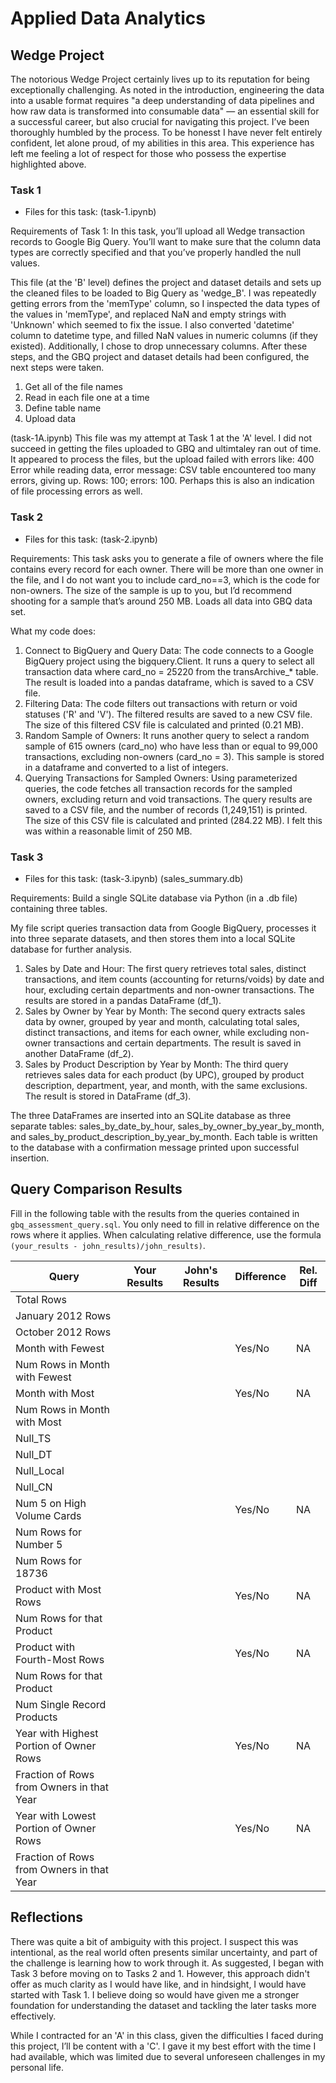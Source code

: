 
# Applied Data Analytics

## Wedge Project

The notorious Wedge Project certainly lives up to its reputation for being exceptionally challenging. As noted in the introduction, engineering the data into a usable format requires "a deep understanding of data pipelines and how raw data is transformed into consumable data" — an essential skill for a successful career, but also crucial for navigating this project. I’ve been thoroughly humbled by the process. To be honesst I have never felt entirely confident, let alone proud, of my abilities in this area. This experience has left me feeling a lot of respect for those who possess the expertise highlighted above.


### Task 1

* Files for this task: 
(task-1.ipynb)

Requirements of Task 1:  In this task, you’ll upload all Wedge transaction records to Google Big Query. You’ll want to make sure that the column data types are correctly specified and that you’ve properly handled the null values.

This file (at the 'B' level) defines the project and dataset details and sets up the cleaned files to be loaded to Big Query as 'wedge_B'. I was repeatedly getting errors from the 'memType' column, so I inspected the data types of the values in 'memType', and replaced NaN and empty strings with 'Unknown' which seemed to fix the issue. I also converted 'datetime' column to datetime type, and filled NaN values in numeric columns (if they existed). Additionally, I chose to drop unnecessary columns. After these steps, and the GBQ project and dataset details had been configured, the next steps were taken. 
1. Get all of the file names
1. Read in each file one at a time
1. Define table name
1. Upload data

(task-1A.ipynb)
This file was my attempt at Task 1 at the 'A' level. I did not succeed in getting the files uploaded to GBQ and ultimtaley ran out of time. It appeared to process the files, but the upload failed with errors like: 400 Error while reading data, error message: CSV table encountered too many errors, giving up. Rows: 100; errors: 100. Perhaps this is also an indication of file processing errors as well.  


### Task 2

* Files for this task: 
(task-2.ipynb)

Requirements: This task asks you to generate a file of owners where the file contains every record for each owner. There will be more than one owner in the file, and I do not want you to include card_no==3, which is the code for non-owners. The size of the sample is up to you, but I’d recommend shooting for a sample that’s around 250 MB.
Loads all data into GBQ data set.

What my code does:
1. Connect to BigQuery and Query Data:
The code connects to a Google BigQuery project using the bigquery.Client.
It runs a query to select all transaction data where card_no = 25220 from the transArchive_* table.
The result is loaded into a pandas dataframe, which is saved to a CSV file.
2. Filtering Data: The code filters out transactions with return or void statuses ('R' and 'V'). The filtered results are saved to a new CSV file. The size of this filtered CSV file is calculated and printed (0.21 MB).
3. Random Sample of Owners: It runs another query to select a random sample of 615 owners (card_no) who have less than or equal to 99,000 transactions, excluding non-owners (card_no = 3). This sample is stored in a dataframe and converted to a list of integers.
4. Querying Transactions for Sampled Owners: Using parameterized queries, the code fetches all transaction records for the sampled owners, excluding return and void transactions.
The query results are saved to a CSV file, and the number of records (1,249,151) is printed. The size of this CSV file is calculated and printed (284.22 MB).
I felt this was within a reasonable limit of 250 MB.

	

### Task 3

* Files for this task: 
(task-3.ipynb)
(sales_summary.db)

Requirements: Build a single SQLite database via Python (in a .db file) containing three tables.

My file script queries transaction data from Google BigQuery, processes it into three separate datasets, and then stores them into a local SQLite database for further analysis.

1. Sales by Date and Hour: The first query retrieves total sales, distinct transactions, and item counts (accounting for returns/voids) by date and hour, excluding certain departments and non-owner transactions. The results are stored in a pandas DataFrame (df_1).
2. Sales by Owner by Year by Month: The second query extracts sales data by owner, grouped by year and month, calculating total sales, distinct transactions, and items for each owner, while excluding non-owner transactions and certain departments. The result is saved in another DataFrame (df_2).
3. Sales by Product Description by Year by Month: The third query retrieves sales data for each product (by UPC), grouped by product description, department, year, and month, with the same exclusions. The result is stored in DataFrame (df_3).

The three DataFrames are inserted into an SQLite database as three separate tables: sales_by_date_by_hour, sales_by_owner_by_year_by_month, and sales_by_product_description_by_year_by_month. Each table is written to the database with a confirmation message printed upon successful insertion.


## Query Comparison Results

Fill in the following table with the results from the 
queries contained in `gbq_assessment_query.sql`. You only
need to fill in relative difference on the rows where it applies. 
When calculating relative difference, use the formula 
` (your_results - john_results)/john_results)`. 



|  Query  |  Your Results  |  John's Results | Difference | Rel. Diff | 
|---|---|---|---|---|
| Total Rows  |   |   |   |   |
| January 2012 Rows  |   |   |   |   |
| October 2012 Rows  |   |   |   |   |
| Month with Fewest  |   |   | Yes/No  | NA  |
| Num Rows in Month with Fewest  |   |   |   |   |
| Month with Most  |   |   | Yes/No  | NA  |
| Num Rows in Month with Most  |   |   |   |   |
| Null_TS  |   |   |   |   |
| Null_DT  |   |   |   |   |
| Null_Local  |   |   |   |   |
| Null_CN  |   |   |   |   |
| Num 5 on High Volume Cards  |   |   | Yes/No  | NA  |
|  Num Rows for Number 5 |   |   |   |   |
| Num Rows for 18736  |   |   |   |   |
| Product with Most Rows  |   |   | Yes/No  | NA  |
| Num Rows for that Product  |   |   |   |   |
| Product with Fourth-Most Rows  |   |   | Yes/No  | NA  |
| Num Rows for that Product  |   |   |   |   |
| Num Single Record Products  |   |   |   |   |
| Year with Highest Portion of Owner Rows  |   |   | Yes/No  | NA |
| Fraction of Rows from Owners in that Year  |   |   |   |   |
| Year with Lowest Portion of Owner Rows  |   |   | Yes/No  | NA |
| Fraction of Rows from Owners in that Year  |   |   |   |   |

## Reflections

There was quite a bit of ambiguity with this project. I suspect this was intentional, as the real world often presents similar uncertainty, and part of the challenge is learning how to work through it. As suggested, I began with Task 3 before moving on to Tasks 2 and 1. However, this approach didn't offer as much clarity as I would have like, and in hindsight, I would have started with Task 1. I believe doing so would have given me a stronger foundation for understanding the dataset and tackling the later tasks more effectively.

While I contracted for an 'A' in this class, given the difficulties I faced during this project, I’ll be content with a 'C'. I gave it my best effort with the time I had available, which was limited due to several unforeseen challenges in my personal life.
